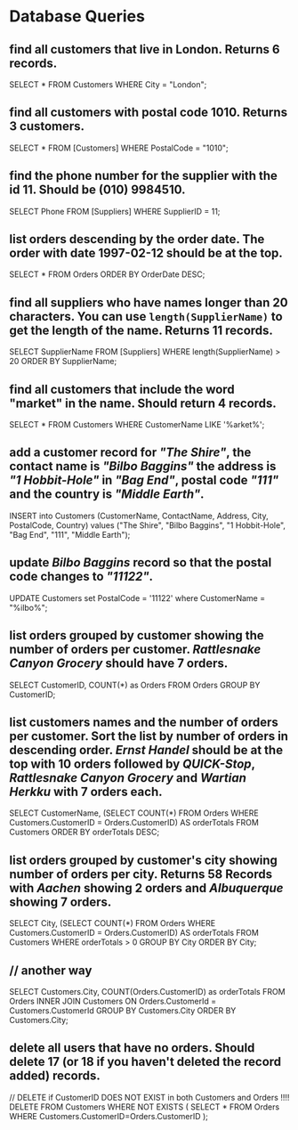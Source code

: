 # Database Queries

## find all customers that live in London. Returns 6 records.
SELECT * FROM Customers WHERE City  = "London";
## find all customers with postal code 1010. Returns 3 customers.
SELECT * FROM [Customers] WHERE PostalCode = "1010";
## find the phone number for the supplier with the id 11. Should be (010) 9984510.
SELECT Phone FROM [Suppliers] WHERE SupplierID = 11;
## list orders descending by the order date. The order with date 1997-02-12 should be at the top.
SELECT * FROM Orders ORDER BY OrderDate DESC;
## find all suppliers who have names longer than 20 characters. You can use `length(SupplierName)` to get the length of the name. Returns 11 records.
SELECT SupplierName FROM [Suppliers] WHERE length(SupplierName) > 20 ORDER BY SupplierName;
## find all customers that include the word "market" in the name. Should return 4 records.
SELECT * FROM Customers WHERE CustomerName LIKE '%arket%';
## add a customer record for _"The Shire"_, the contact name is _"Bilbo Baggins"_ the address is _"1 Hobbit-Hole"_ in _"Bag End"_, postal code _"111"_ and the country is _"Middle Earth"_.
INSERT into Customers (CustomerName, ContactName, Address, City, PostalCode, Country)
values ("The Shire", "Bilbo Baggins", "1 Hobbit-Hole", "Bag End", "111", "Middle Earth");
## update _Bilbo Baggins_ record so that the postal code changes to _"11122"_.
UPDATE Customers set
PostalCode = '11122'
where CustomerName = "%ilbo%";
## list orders grouped by customer showing the number of orders per customer. _Rattlesnake Canyon Grocery_ should have 7 orders.
SELECT CustomerID, COUNT(*) as Orders
FROM Orders
GROUP BY CustomerID;
## list customers names and the number of orders per customer. Sort the list by number of orders in descending order. _Ernst Handel_ should be at the top with 10 orders followed by _QUICK-Stop_, _Rattlesnake Canyon Grocery_ and _Wartian Herkku_ with 7 orders each.
SELECT CustomerName,
(SELECT COUNT(*) 
 FROM Orders
 WHERE Customers.CustomerID = Orders.CustomerID)
AS orderTotals
FROM Customers
ORDER BY orderTotals DESC;
## list orders grouped by customer's city showing number of orders per city. Returns 58 Records with _Aachen_ showing 2 orders and _Albuquerque_ showing 7 orders.
SELECT City,
(SELECT COUNT(*) 
 FROM Orders
 WHERE Customers.CustomerID = Orders.CustomerID)
AS orderTotals
FROM Customers
WHERE orderTotals > 0
GROUP BY City
ORDER BY City;

## // another way
SELECT Customers.City, COUNT(Orders.CustomerID) as orderTotals
FROM Orders
INNER JOIN Customers ON Orders.CustomerId = Customers.CustomerId
GROUP BY Customers.City
ORDER BY Customers.City;



## delete all users that have no orders. Should delete 17 (or 18 if you haven't deleted the record added) records.

// DELETE if  CustomerID DOES NOT EXIST in both Customers and Orders  !!!!
DELETE FROM Customers 
WHERE NOT EXISTS 
( SELECT * FROM Orders WHERE Customers.CustomerID=Orders.CustomerID );